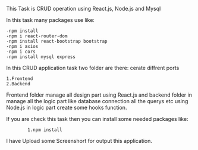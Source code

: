 This Task is CRUD operation using React.js, Node.js and Mysql

In this task many packages use like:

	-npm install
	-npm i react-router-dom
	-npm install react-bootstrap bootstrap
	-npm i axios
	-npm i cors   
	-npm install mysql express

In this CRUD application task two folder are there:
cerate diffrent ports

	1.Frontend
	2.Backend

Frontend folder manage all design part using React.js and backend folder in manage all the logic part like database connection all the querys etc using Node.js in logic part create some hooks function.


If you are check this task then you can install some needed packages like:

            1.npm install
            
I have Upload some Screenshort for output this application. 
